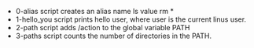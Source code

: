 - 0-alias script creates an alias name ls value rm *
- 1-hello_you script prints hello user, where user is the current linus user.
- 2-path script adds /action to the global variable PATH
- 3-paths script counts the number of directories in the PATH.
